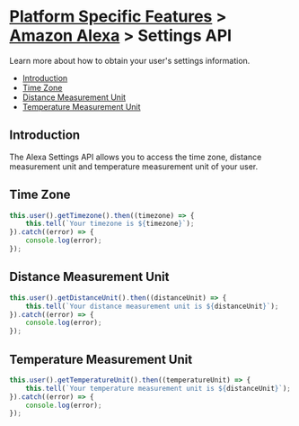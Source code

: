 # [Platform Specific Features](../) > [Amazon Alexa](./README.md) > Settings API

Learn more about how to obtain your user's settings information.

* [Introduction](#introduction)
* [Time Zone](#time-zone)
* [Distance Measurement Unit](#distance-measurement-unit)
* [Temperature Measurement Unit](#temperature-measurement-unit)

## Introduction

The Alexa Settings API allows you to access the time zone, distance measurement unit and temperature measurement unit of your user.

## Time Zone

```javascript
this.user().getTimezone().then((timezone) => {
    this.tell(`Your timezone is ${timezone}`);
}).catch((error) => {
    console.log(error);
});
```

## Distance Measurement Unit

```javascript
this.user().getDistanceUnit().then((distanceUnit) => {
    this.tell(`Your distance measurement unit is ${distanceUnit}`);
}).catch((error) => {
    console.log(error);
});
```

## Temperature Measurement Unit

```javascript
this.user().getTemperatureUnit().then((temperatureUnit) => {
    this.tell(`Your temperature measurement unit is ${distanceUnit}`);
}).catch((error) => {
    console.log(error);
});
```


<!--[metadata]: {"title": "Settings API", "description": "Learn how to get your user's settings information.", "activeSections": ["platforms", "alexa", "alexa_settings"], "expandedSections": "platforms", "inSections": "platforms", "breadCrumbs": {"Docs": "docs/", "Platforms": "docs/platforms",
"Amazon Alexa": "docs/amazon-alexa", "Settings API": "" }, "commentsID": "framework/docs/amazon-alexa/settings.md",
"route": "docs/amazon-alexa/settings" }-->